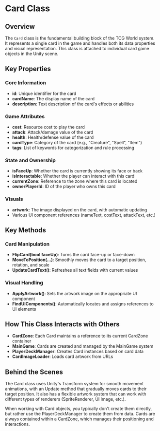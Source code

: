 # Card Class

## Overview
The `Card` class is the fundamental building block of the TCG World system. It represents a single card in the game and handles both its data properties and visual representation. This class is attached to individual card game objects in the Unity scene.

## Key Properties

### Core Information
- **id**: Unique identifier for the card
- **cardName**: The display name of the card
- **description**: Text description of the card's effects or abilities

### Game Attributes
- **cost**: Resource cost to play the card
- **attack**: Attack/damage value of the card
- **health**: Health/defense value of the card
- **cardType**: Category of the card (e.g., "Creature", "Spell", "Item")
- **tags**: List of keywords for categorization and rule processing

### State and Ownership
- **isFaceUp**: Whether the card is currently showing its face or back
- **isInteractable**: Whether the player can interact with this card
- **currentZone**: Reference to the zone where this card is located
- **ownerPlayerId**: ID of the player who owns this card

### Visuals
- **artwork**: The image displayed on the card, with automatic updating
- Various UI component references (nameText, costText, attackText, etc.)

## Key Methods

### Card Manipulation
- **FlipCard(bool faceUp)**: Turns the card face-up or face-down
- **MoveToPosition(...)**: Smoothly moves the card to a target position, rotation, and scale
- **UpdateCardText()**: Refreshes all text fields with current values

### Visual Handling
- **ApplyArtwork()**: Sets the artwork image on the appropriate UI component
- **FindUIComponents()**: Automatically locates and assigns references to UI elements

## How This Class Interacts with Others

- **CardZone**: Each Card maintains a reference to its current CardZone container
- **MainGame**: Cards are created and managed by the MainGame system
- **PlayerDeckManager**: Creates Card instances based on card data
- **CardImageLoader**: Loads card artwork from URLs

## Behind the Scenes

The Card class uses Unity's Transform system for smooth movement animations, with an Update method that gradually moves cards to their target position. It also has a flexible artwork system that can work with different types of renderers (SpriteRenderer, UI Image, etc.).

When working with Card objects, you typically don't create them directly, but rather use the PlayerDeckManager to create them from data. Cards are always contained within a CardZone, which manages their positioning and interactions.
